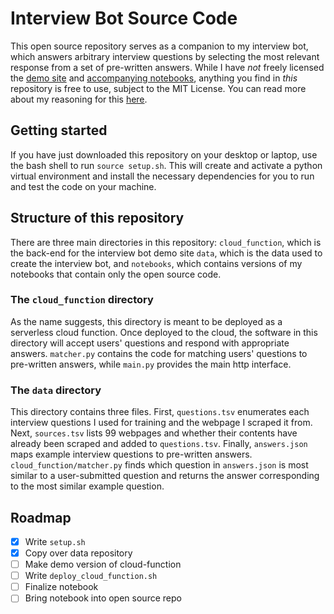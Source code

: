 # Interview Bot Source Code

This open source repository serves as a companion to my interview bot, which answers arbitrary interview questions by selecting the most relevant response from a set of pre-written answers. While I have _not_ freely licensed the [demo site](https://maxtarlov.github.io/interview-bot-website/) and [accompanying notebooks](https://maxtarlov.github.io/interview-bot-website/how), anything you find in _this_ repository is free to use, subject to the MIT License. You can read more about my reasoning for this [here](https://maxtarlov.github.io/interview-bot-website/copyright).

## Getting started

If you have just downloaded this repository on your desktop or laptop, use the bash shell to run `source setup.sh`. This will create and activate a python virtual environment and install the necessary dependencies for you to run and test the code on your machine.

## Structure of this repository

There are three main directories in this repository: `cloud_function`, which is the back-end for the interview bot demo site `data`, which is the data used to create the interview bot, and `notebooks`, which contains versions of my notebooks that contain only the open source code.

### The `cloud_function` directory

As the name suggests, this directory is meant to be deployed as a serverless cloud function. Once deployed to the cloud, the software in this directory will accept users' questions and respond with appropriate answers. `matcher.py` contains the code for matching users' questions to pre-written answers, while `main.py` provides the main http interface.

### The `data` directory

This directory contains three files. First, `questions.tsv` enumerates each interview questions I used for training and the webpage I scraped it from. Next, `sources.tsv` lists 99 webpages and whether their contents have already been scraped and added to `questions.tsv`. Finally, `answers.json` maps example interview questions to pre-written answers. `cloud_function/matcher.py` finds which question in `answers.json` is most similar to a user-submitted question and returns the answer corresponding to the most similar example question.

## Roadmap

- [x] Write `setup.sh`
- [x] Copy over data repository
- [ ] Make demo version of cloud-function
- [ ] Write `deploy_cloud_function.sh`
- [ ] Finalize notebook
- [ ] Bring notebook into open source repo